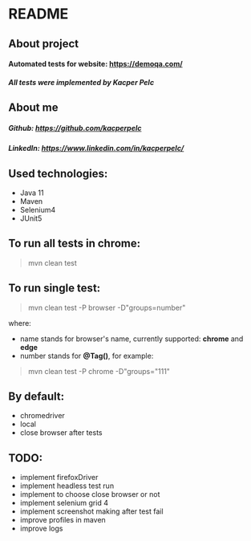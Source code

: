 # README
## About project
#### Automated tests for website: https://demoqa.com/
##### All tests were implemented by Kacper Pelc

## About me
##### Github: https://github.com/kacperpelc
##### LinkedIn: https://www.linkedin.com/in/kacperpelc/

## Used technologies:
* Java 11
* Maven
* Selenium4
* JUnit5

## To run all tests in chrome:
> mvn clean test

## To run single test:
> mvn clean test -P browser -D"groups=number"

where:
- name stands for browser's name, currently supported: **chrome** and **edge**
- number stands for **@Tag()**, for example:
> mvn clean test -P chrome -D"groups="111"

## By default:
- chromedriver
- local
- close browser after tests

## TODO:
- implement firefoxDriver
- implement headless test run
- implement to choose close browser or not
- implement selenium grid 4
- implement screenshot making after test fail
- improve profiles in maven
- improve logs



